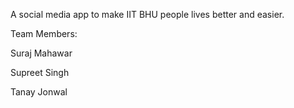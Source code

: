 <!-- # Banarasi-baaten -->

A social media app to make IIT BHU people lives better and easier.

Team Members:

Suraj Mahawar

Supreet Singh

Tanay Jonwal
